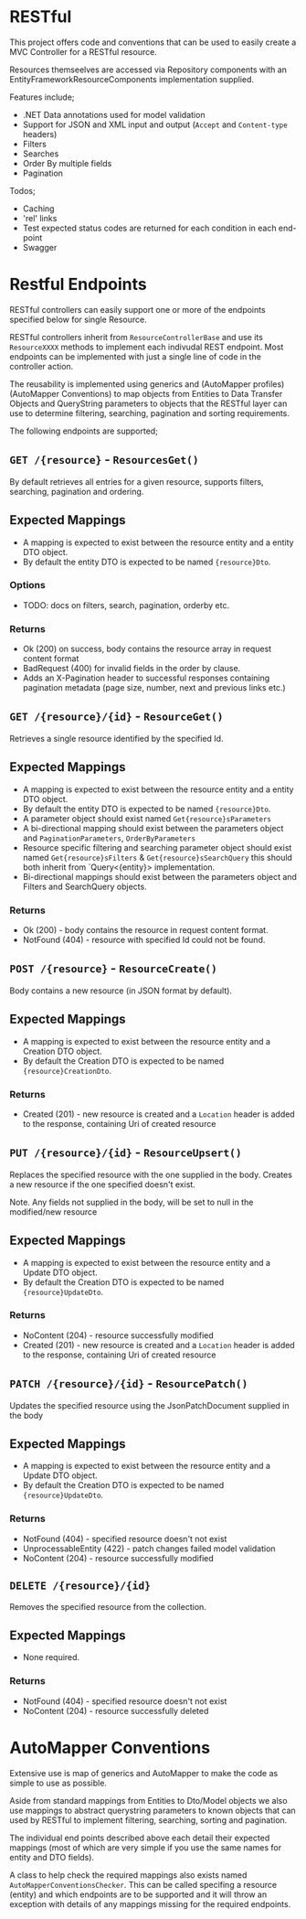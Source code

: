 ﻿# RESTful

This project offers code and conventions that can be used to easily create a MVC Controller for a RESTful resource. 

Resources themseelves are accessed via Repository components with an EntityFrameworkResourceComponents implementation supplied.

Features include;

* .NET Data annotations used for model validation
* Support for JSON and XML input and output (`Accept` and `Content-type` headers)
* Filters
* Searches
* Order By multiple fields
* Pagination

Todos;

* Caching
* 'rel' links
* Test expected status codes are returned for each condition in each end-point
* Swagger

# Restful Endpoints

RESTful controllers can easily support one or more of the endpoints specified below for single Resource.

RESTful controllers inherit from `ResourceControllerBase` and use its `ResourceXXXX` methods to implement each indivudal REST endpoint. Most endpoints can be implemented with just a single line of code in the controller action.

The reusability is implemented using generics and (AutoMapper profiles)(AutoMapper Conventions)  to map objects from Entities to Data Transfer Objects and QueryString parameters to objects that the RESTful layer can use to determine filtering, searching, pagination and sorting requirements.

The following endpoints are supported;

## `GET /{resource}` - `ResourcesGet()`

By default retrieves all entries for a given resource, supports filters, searching, pagination and ordering.

## Expected Mappings

* A mapping is expected to exist between the resource entity and a entity DTO object.
* By default the entity DTO is expected to be named `{resource}Dto`.

### Options

* TODO: docs on filters, search, pagination, orderby etc. 

### Returns

* Ok (200) on success, body contains the resource array in request content format
* BadRequest (400) for invalid fields in the order by clause.
* Adds an X-Pagination header to successful responses containing pagination metadata (page size, number, next and previous links etc.) 

## `GET /{resource}/{id}` - `ResourceGet()`

Retrieves a single resource identified by the specified Id.

## Expected Mappings

* A mapping is expected to exist between the resource entity and a entity DTO object.
* By default the entity DTO is expected to be named `{resource}Dto`.
* A parameter object should exist named `Get{resource}sParameters`
* A bi-directional mapping should exist between the parameters object and `PaginationParameters`, `OrderByParameters`
* Resource specific filtering and searching parameter object should exist named `Get{resource}sFilters` & `Get{resource}sSearchQuery` this should both inherit from `Query<{entity}> implementation.
* Bi-directional mappings should exist between the parameters object and Filters and SearchQuery objects.

### Returns

* Ok (200) - body contains the resource in request content format.
* NotFound (404) - resource with specified Id could not be found.

## `POST /{resource}` - `ResourceCreate()`

Body contains a new resource (in JSON format by default). 

## Expected Mappings

* A mapping is expected to exist between the resource entity and a Creation DTO object.
* By default the Creation DTO is expected to be named `{resource}CreationDto`.

### Returns

* Created (201) - new resource is created and a `Location` header is added to the response, containing Uri of created resource

## `PUT /{resource}/{id}` - `ResourceUpsert()`

Replaces the specified resource with the one supplied in the body. Creates a new resource if the one specified doesn't exist.

Note. Any fields not supplied in the body, will be set to null in the modified/new resource

## Expected Mappings

* A mapping is expected to exist between the resource entity and a Update DTO object.
* By default the Creation DTO is expected to be named `{resource}UpdateDto`.

### Returns

* NoContent (204) - resource successfully modified
* Created (201) - new resource is created and a `Location` header is added to the response, containing Uri of created resource

## `PATCH /{resource}/{id}` - `ResourcePatch()`

Updates the specified resource using the JsonPatchDocument supplied in the body

## Expected Mappings

* A mapping is expected to exist between the resource entity and a Update DTO object.
* By default the Creation DTO is expected to be named `{resource}UpdateDto`.

### Returns

* NotFound (404) - specified resource doesn't not exist
* UnprocessableEntity (422) - patch changes failed model validation
* NoContent (204) - resource successfully modified

## `DELETE /{resource}/{id}` 

Removes the specified resource from the collection.

## Expected Mappings

* None required.

### Returns

* NotFound (404) - specified resource doesn't not exist
* NoContent (204) - resource successfully deleted

# AutoMapper Conventions

Extensive use is map of generics and AutoMapper to make the code as simple to use as possible.

Aside from standard mappings from Entities to Dto/Model objects we also use mappings to abstract querystring parameters to known objects that can used by RESTful to implement filtering, searching, sorting and pagination.

The individual end points described above each detail their expected mappings (most of which are very simple if you use the same names for entity and DTO fields).

A class to help check the required mappings also exists named `AutoMapperConventionsChecker`. This can be called specifing a resource (entity) and which endpoints are to be supported and it will throw an exception with details of any mappings missing for the required endpoints.


